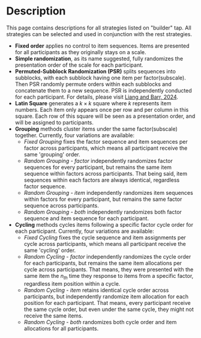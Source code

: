 # Description

This page contains descriptions for all strategies listed on "builder" tap. All strategies can be selected and used in conjunction with the rest strategies.

- **Fixed order** applies no control to item sequences. Items are presented for all participants as they originally stays on a scale.
- **Simple randomization**, as its name suggested, fully randomizes the presentation order of the scale for each participant.
- **Permuted-Subblock Randomization (PSR)** splits sequences into subblocks, with each subblock having one item per factor(subscale). Then PSR randomly permute orders within each subblocks and concatenate them to a new sequence. PSR is independently conducted for each participant. For details, please visit [Liang and Barr, 2024](https://pubmed.ncbi.nlm.nih.gov/39666537/).
- **Latin Square** generates a $k \times k$ square where $k$ represents item numbers. Each item only appears once per row and per column in this square. Each row of this square will be seen as a presentation order, and will be assigned to participants.
- **Grouping** methods cluster items under the same factor(subscale) together. Currently, four variations are available:
    - *Fixed Grouping* fixes the factor sequence and item sequences per factor across participants, which means all participant receive the same 'grouping' order.
    - *Random Grouping - factor* independently randomizes factor sequences for every participant, but remains the same item sequence within factors across participants. That being said, item sequences within each factors are always identical, regardless factor sequence.
    - *Random Grouping - item* independently randomizes item sequences within factors for every participant, but remains the same factor sequence across participants.
    - *Random Grouping - both* independently randomizes both factor sequence and item sequence for each participant.
- **Cycling** methods cycles items following a specific factor cycle order for each participant. Currently, four variations are available:
    - *Fixed Cycling* fixes the cycle sequence and item assignments per cycle across participants, which means all participant receive the same 'cycling' order.
    - *Random Cycling - factor* independently randomizes the cycle order for each participants, but remains the same item allocations per cycle across participants. That means, they were presented with the same item the $n_{th}$ time they response to items from a specific factor, regardless item position within a cycle.
    - *Random Cycling - item* retains identical cycle order across participants, but independently randomize item allocation for each position for each participant. That means, every participant receive the same cycle order, but even under the same cycle, they might not receive the same items.
    - *Random Cycling - both* randomizes both cycle order and item allocations for all participants.
	  
